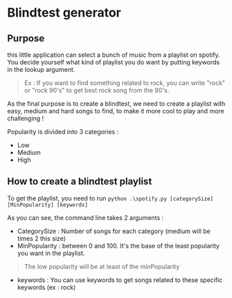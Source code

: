 # Blindtest generator

## Purpose

this little application can select a bunch of music from a playlist on spotify. You decide yourself what kind of playlist you do want by putting keywords in the lookup argument.

> Ex : If you want to find something related to rock, you can write "rock" or "rock 90's" to get best rock song from the 90's.

As the final purpose is to create a blindtest, we need to create a playlist with easy, medium and hard songs to find, to make it more cool to play and more challenging !

Popularity is divided into 3 categories :
- Low
- Medium
- High

## How to create a blindtest playlist

To get the playlist, you need to run `python .\spotify.py [categorySize] [MinPopularity] [keywords]`

As you can see, the command line takes 2 arguments :
- CategorySize : Number of songs for each category (medium will be times 2 this size)
- MinPopularity : between 0 and 100. It's the base of the least popularity you want in the playlist.
> The low popularity will be at least of the minPopularity
- keywords : You can use keywords to get songs related to these specific keywords (ex : rock)